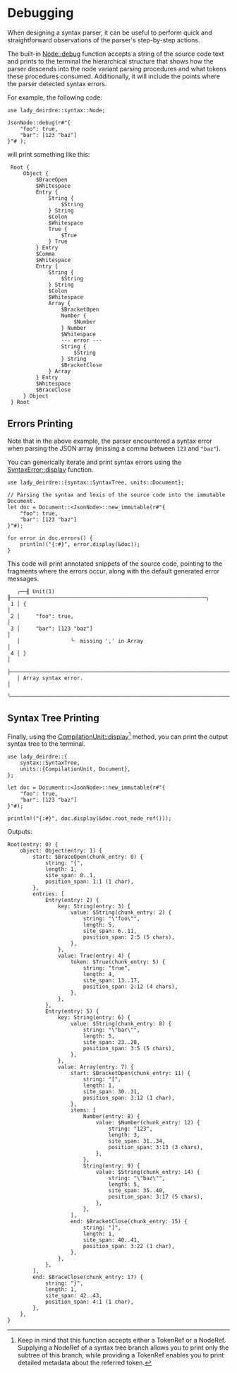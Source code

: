 <!------------------------------------------------------------------------------
  This file is a part of the "Lady Deirdre" work,
  a compiler front-end foundation technology.

  This work is proprietary software with source-available code.

  To copy, use, distribute, and contribute to this work, you must agree to
  the terms of the General License Agreement:

  https://github.com/Eliah-Lakhin/lady-deirdre/blob/master/EULA.md.

  The agreement grants you a Commercial-Limited License that gives you
  the right to use my work in non-commercial and limited commercial products
  with a total gross revenue cap. To remove this commercial limit for one of
  your products, you must acquire an Unrestricted Commercial License.

  If you contribute to the source code, documentation, or related materials
  of this work, you must assign these changes to me. Contributions are
  governed by the "Derivative Work" section of the General License
  Agreement.

  Copying the work in parts is strictly forbidden, except as permitted under
  the terms of the General License Agreement.

  If you do not or cannot agree to the terms of this Agreement,
  do not use this work.

  This work is provided "as is" without any warranties, express or implied,
  except to the extent that such disclaimers are held to be legally invalid.

  Copyright (c) 2024 Ilya Lakhin (Илья Александрович Лахин).
  All rights reserved.
------------------------------------------------------------------------------->

# Debugging

When designing a syntax parser, it can be useful to perform quick and
straightforward observations of the parser's step-by-step actions.

The built-in
[Node::debug](https://docs.rs/lady-deirdre/2.0.0/lady_deirdre/syntax/trait.Node.html#method.debug)
function accepts a string of the source code text and prints to the terminal the
hierarchical structure that shows how the parser descends into the node variant
parsing procedures and what tokens these procedures consumed. Additionally, it
will include the points where the parser detected syntax errors.

For example, the following code:

```rust,noplayground
use lady_deirdre::syntax::Node;
    
JsonNode::debug(r#"{
    "foo": true,
    "bar": [123 "baz"]
}"# );
```

will print something like this:

```text
 Root {
     Object {
         $BraceOpen
         $Whitespace
         Entry {
             String {
                 $String
             } String
             $Colon
             $Whitespace
             True {
                 $True
             } True
         } Entry
         $Comma
         $Whitespace
         Entry {
             String {
                 $String
             } String
             $Colon
             $Whitespace
             Array {
                 $BracketOpen
                 Number {
                     $Number
                 } Number
                 $Whitespace
                 --- error ---
                 String {
                     $String
                 } String
                 $BracketClose
             } Array
         } Entry
         $Whitespace
         $BraceClose
     } Object
 } Root
```

## Errors Printing

Note that in the above example, the parser encountered a syntax error when
parsing the JSON array (missing a comma between `123` and `"baz"`).

You can generically iterate and print syntax errors using
the [SyntaxError::display](https://docs.rs/lady-deirdre/2.0.0/lady_deirdre/syntax/struct.SyntaxError.html#method.display)
function.

```rust,noplayground
use lady_deirdre::{syntax::SyntaxTree, units::Document};

// Parsing the syntax and lexis of the source code into the immutable Document.
let doc = Document::<JsonNode>::new_immutable(r#"{
    "foo": true,
    "bar": [123 "baz"]
}"#);

for error in doc.errors() {
    println!("{:#}", error.display(&doc));
}
```

This code will print annotated snippets of the source code, pointing to the
fragments where the errors occur, along with the default generated error
messages.

```text
   ╭──╢ Unit(1) ╟──────────────────────────────────────────────────────────────╮
 1 │ {                                                                         │
 2 │     "foo": true,                                                          │
 3 │     "bar": [123 "baz"]                                                    │
   │                ╰╴ missing ',' in Array                                    │
 4 │ }                                                                         │
   ├───────────────────────────────────────────────────────────────────────────┤
   │ Array syntax error.                                                       │
   ╰───────────────────────────────────────────────────────────────────────────╯
```

## Syntax Tree Printing

Finally, using
the [CompilationUnit::display](https://docs.rs/lady-deirdre/2.0.0/lady_deirdre/units/trait.CompilationUnit.html#method.display)[^treedisplay]
method, you can print the output syntax tree to the terminal.

```rust,noplayground
use lady_deirdre::{
    syntax::SyntaxTree,
    units::{CompilationUnit, Document},
};

let doc = Document::<JsonNode>::new_immutable(r#"{
    "foo": true,
    "bar": [123 "baz"]
}"#);

println!("{:#}", doc.display(&doc.root_node_ref()));
```

Outputs:

```text
Root(entry: 0) {
    object: Object(entry: 1) {
        start: $BraceOpen(chunk_entry: 0) {
            string: "{",
            length: 1,
            site_span: 0..1,
            position_span: 1:1 (1 char),
        },
        entries: [
            Entry(entry: 2) {
                key: String(entry: 3) {
                    value: $String(chunk_entry: 2) {
                        string: "\"foo\"",
                        length: 5,
                        site_span: 6..11,
                        position_span: 2:5 (5 chars),
                    },
                },
                value: True(entry: 4) {
                    token: $True(chunk_entry: 5) {
                        string: "true",
                        length: 4,
                        site_span: 13..17,
                        position_span: 2:12 (4 chars),
                    },
                },
            },
            Entry(entry: 5) {
                key: String(entry: 6) {
                    value: $String(chunk_entry: 8) {
                        string: "\"bar\"",
                        length: 5,
                        site_span: 23..28,
                        position_span: 3:5 (5 chars),
                    },
                },
                value: Array(entry: 7) {
                    start: $BracketOpen(chunk_entry: 11) {
                        string: "[",
                        length: 1,
                        site_span: 30..31,
                        position_span: 3:12 (1 char),
                    },
                    items: [
                        Number(entry: 8) {
                            value: $Number(chunk_entry: 12) {
                                string: "123",
                                length: 3,
                                site_span: 31..34,
                                position_span: 3:13 (3 chars),
                            },
                        },
                        String(entry: 9) {
                            value: $String(chunk_entry: 14) {
                                string: "\"baz\"",
                                length: 5,
                                site_span: 35..40,
                                position_span: 3:17 (5 chars),
                            },
                        },
                    ],
                    end: $BracketClose(chunk_entry: 15) {
                        string: "]",
                        length: 1,
                        site_span: 40..41,
                        position_span: 3:22 (1 char),
                    },
                },
            },
        ],
        end: $BraceClose(chunk_entry: 17) {
            string: "}",
            length: 1,
            site_span: 42..43,
            position_span: 4:1 (1 char),
        },
    },
}
```

[^treedisplay]: Keep in mind that this function accepts either a TokenRef or a
NodeRef. Supplying a NodeRef of a syntax tree branch allows you to print only
the subtree of this branch, while providing a TokenRef enables you to print
detailed metadata about the referred token.
